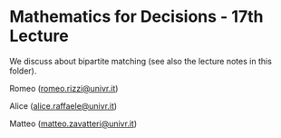 # Mathematics for Decisions - 17th Lecture #

We discuss about bipartite matching (see also the lecture notes in this folder).

Romeo (romeo.rizzi@univr.it)

Alice (alice.raffaele@univr.it)

Matteo (matteo.zavatteri@univr.it)